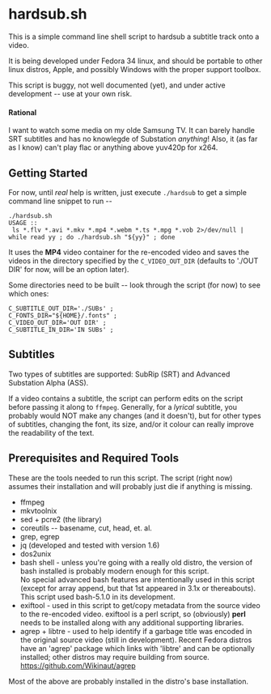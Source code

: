 # hardsub.sh

This is a simple command line shell script to hardsub a subtitle track onto a video.

It is being developed under Fedora 34 linux, and should be portable to other linux distros, Apple, and possibly Windows with the proper support toolbox.

This script is buggy, not well documented (yet), and under active development -- use at your own risk.

#### Rational
I want to watch some media on my olde Samsung TV.
It can barely handle SRT subtitles and has no knowlegde of Substation *anything*!
Also, it (as far as I know) can't play flac or anything above yuv420p for x264.

## Getting Started
For now, until *real* help is written, just execute <code>./hardsub</code> to get a simple command line snippet to run --<br>
```
./hardsub.sh
USAGE ::
 ls *.flv *.avi *.mkv *.mp4 *.webm *.ts *.mpg *.vob 2>/dev/null | while read yy ; do ./hardsub.sh "${yy}" ; done
```

It uses the <strong>MP4</strong> video container for the re-encoded video and saves the videos in the directory specified by the <code>C_VIDEO_OUT_DIR</code> (defaults to './OUT DIR' for now, will be an option later).

Some directories need to be built -- look through the script (for now) to see which ones:
```
C_SUBTITLE_OUT_DIR='./SUBs' ;
C_FONTS_DIR="${HOME}/.fonts" ;
C_VIDEO_OUT_DIR='OUT DIR' ;
C_SUBTITLE_IN_DIR='IN SUBs' ;
```

## Subtitles
Two types of subtitles are supported: SubRip (SRT) and Advanced Substation Alpha (ASS).<br>

If a video contains a subtitle, the script can perform edits on the script before passing it along to <code>ffmpeg</code>.  Generally, for a *lyrical* subtitle, you probably would NOT make any changes (and it doesn't), but for other types of subtitles, changing the font, its size, and/or it colour can really improve the readability of the text.

## Prerequisites and Required Tools

These are the tools needed to run this script.
The script (right now) assumes their installation and will probably just die if anything is missing.

- ffmpeg
- mkvtoolnix
- sed + pcre2 (the library)
- coreutils -- basename, cut, head, et. al.
- grep, egrep
- jq  (developed and tested with version 1.6)
- dos2unix
- bash shell - unless you're going with a really old distro, the version of
    bash installed is probably modern enough for this script.<br>
    No special advanced bash features are intentionally used in
    this script (except for array append, but that 1st appeared
    in 3.1x or thereabouts).  This script used bash-5.1.0 in
    its development.
- exiftool - used in this script to get/copy metadata from the source
    video to the re-encoded video.
    exiftool is a perl script, so (obviously) <strong>perl</strong> needs to be
    installed along with any additional supporting libraries.
- agrep + libtre - used to help identify if a garbage title was encoded in the
    original source video (still in development).
    Recent Fedora distros have an 'agrep' package which links
    with 'libtre' and can be optionally installed; other distros
    may require building from source.<br>
    https://github.com/Wikinaut/agrep
 
Most of the above are probably installed in the distro's base installation.
